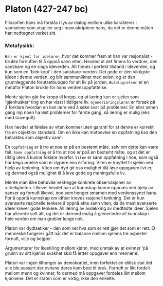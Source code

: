 # Platon (427-247 bc)


Filosofien hans må forstås i lys av dialog mellom ulike karakterer i samtalene som utspiller seg i manuskriptene hans, da det er denne måten han nedtegnet verket sitt. 


### Metafysikk: 
`Han er kjent for idelæren`, hvor det kommer frem at han var rasjonalist - brukte fornuften til å oppnå sann viten. Hevded at det finens to verdner, den sansbare og en slags ideverden. Alt finnes i perfekt tilstand i ideverden, og kun som en 'blek kopi' i den sansbare-verden. Det gode er den viktigste ideen i denne verden, og blir sammenliknet med solen, og er den grunnleggende forutsetbubgeb for alt liv på jorden. `Hulelignelsen` er en metafor Platon brukte for hans verdensoppfattelse. 

Mente sjelen går fra kropp til kropp, og at læring kun er sjelen som 'gjenhusker' ting en har visst i tidligere liv. `Gjenerinringslæren` er forsøk på å forklare hvordan en kan lære ved å søke svar på problemer. En eller annen gang mp noen ha løst problemer for første gang, så læring er mulig (eks med slavegutt). 

Han hevder at følelse av viten kommer uten garanti for at denne er korrekt fra en objektiov standard.  Om en ikke kan motbevise en oppfatning kan den betraktes som objektiv sann. 

En `oppfatning` er å tro at noe er på en bestemt måte, selv om dette kan være feil. 
`Sann oppfatning` er å tro at noe er poå en bestemt måte, og at det er riktig uten å kunne foklare hvorfor. 
`Viten` er sann oppfatning i noe, som også har begrunnelse som er dypere enn erfaring. Viten er knyttet til sjelen ved hjelp av tenkning. Viten om dyd gir oss mulighet tilå løse oppgaven livt er, og dermed også mulighet til å leve gode og meningsfulle liv. 

Mente man ikke behøvde vektlegge konkrete observasjoner av virkeligheten. LIkevel hevdet han at kunnskap kunne oppnæs ved hjelp av sanser og fornuft likevel, noe som henger smamen med verdenssynet hans. For å oppnå kunnskap om idfeer kreves rasjonell tenkning. Det er kun avanserte rasjonelle tenkere å oppnå ekte sann viten, da de mest avanserte ideer krever gode tenkere. All læring av avdekking av medfødte ideer. Sjelen har allerede sett alt, og det er dermed mulig å gjenerindre all kunnskap i hele verden om man grubler lenge nok. 

Platon var dydtsetiker - den som vet hva som er rett gjør det som er rett. Et menneske fungerer gått når det er balanse mellom sjelens tre aspekter fornuft, vilje og begjær. 

Argumenterer for lkestilling mellom kjønn, med unntak av at kvinner 'på gruinn av sitt kjønns svakhet skal få letter oppgaver enn mennene'. 

Platon var ingen tilhenger av demokratiet, men forfektet en elitisk stat det alle ble passert der evnene deres kom best til bruk. Fornuft er likt fordelt mellom menn og kvinner, fo dermed må oppgaver fordeles likt mellom kjønnene. Det er staten som er viktig, ikke den enkelte. 
